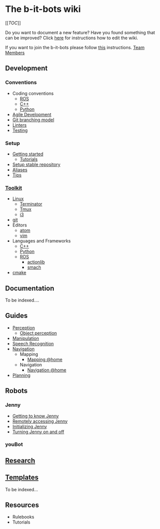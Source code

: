 # The b-it-bots wiki

[[_TOC_]]

Do you want to document a new feature? Have you found something that can be improved? Click [here](CONTRIBUTING) for instructions how to edit the wiki.

If you want to join the b-it-bots please follow [this](joining) instructions.
[Team Members](team)  

## Development
### Conventions
* Coding conventions
    * [ROS](/development/conventions/coding/ROS)
    * [C++](/development/conventions/coding/cpp)
    * [Python](/development/conventions/coding/python)
* [Agile Development](/development/conventions/agile-development/agile-development)
* [Git branching model](/development/conventions/git/git-branching-model)
* [Linters](/development/conventions/linters/linters)
* [Testing](/development/conventions/testing/testing)

### Setup
- [Getting started](development/setup/getting-started)
    * [Tutorials](development/setup/tutorials)
- [Setup stable repository](development/setup/setup-stable)
- [Aliases](development/setup/aliases)
- [Tips](development/setup/tips)

### [Toolkit](development/toolkit/tools)

* [Linux](development/toolkit/linux/linux)
    * [Terminator](development/toolkit/tools#terminator)
    * [Tmux](development/toolkit/linux/tmux/tmux)
    * [i3](development/toolkit/tools#i3)
* [git](development/toolkit/git/git)
* Editors
    * [atom](development/toolkit/editors/atom/atom)
    * [vim](development/toolkit/editors/vim/vim)
* Languages and Frameworks
    * [C++](development/toolkit/languages_and_frameworks/cpp/cpp)
    * [Python](development/toolkit/languages_and_frameworks/python/python)
    * [ROS](development/toolkit/languages_and_frameworks/ros/ros)
        * [actionlib](development/toolkit/languages_and_frameworks/ros/actionlib)
        * [smach](development/toolkit/languages_and_frameworks/ros/smach)
* [cmake](development/toolkit/cmake/cmake)

## Documentation
To be indexed....

## Guides
- [Perception](/guides/domains/perception/perception)
  - [Object perception](/guides/domains/perception/object-perception)
- [Manipulation](/guides/domains/manipulation/manipulation)
- [Speech Recognition](/guides/domains/speech/speech)
- [Navigation](/guides/domains/navigation/navigation)
  - Mapping
    - [Mapping @home](/guides/domains/navigation/mapping-athome)
  - Navigation
    - [Navigation @home](/guides/domains/navigation/navigation-athome)
- [Planning](/guides/domains/planning/planning)

## Robots
### Jenny
* [Getting to know Jenny](/guides/jenny/getting-to-know-jenny)
* [Remotely accessing Jenny](/guides/jenny/working-on-jenny)
* [Initializing Jenny](/guides/jenny/how-to-start-jenny)
* [Turning Jenny on and off](/guides/jenny/turning-jenny-on-and-off)

### youBot

## [Research](research/research)


## [Templates](templates/templates)
To be indexed...

## Resources
* Rulebooks
* Tutorials
